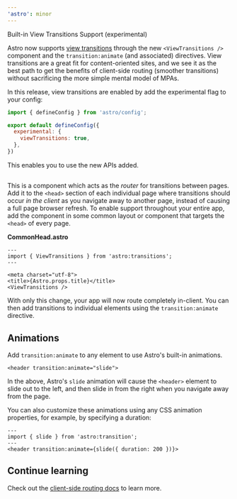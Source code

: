 ```yaml
---
'astro': minor
---
```


Built-in View Transitions Support (experimental)

Astro now supports [view transitions](https://developer.chrome.com/docs/web-platform/view-transitions/) through the new `<ViewTransitions />` component and the `transition:animate` (and associated) directives. View transitions are a great fit for content-oriented sites, and we see it as the best path to get the benefits of client-side routing (smoother transitions) without sacrificing the more simple mental model of MPAs.

In this release, view transitions are enabled by add the experimental flag to your config:

```js
import { defineConfig } from 'astro/config';

export default defineConfig({
  experimental: {
    viewTransitions: true,
  },
})
```

This enables you to use the new APIs added.

## <ViewTransitions />

This is a component which acts as the *router* for transitions between pages. Add it to the `<head>` section of each individual page where transitions should occur *in the client* as you navigate away to another page, instead of causing a full page browser refresh. To enable support throughout your entire app, add the component in some common layout or component that targets the `<head>` of every page.

__CommonHead.astro__

```astro
---
import { ViewTransitions } from 'astro:transitions';
---

<meta charset="utf-8">
<title>{Astro.props.title}</title>
<ViewTransitions />
```

With only this change, your app will now route completely in-client. You can then add transitions to individual elements using the `transition:animate` directive.

## Animations

Add `transition:animate` to any element to use Astro's built-in animations.

```astro
<header transition:animate="slide">
```

In the above, Astro's `slide` animation will cause the `<header>` element to slide out to the left, and then slide in from the right when you navigate away from the page.

You can also customize these animations using any CSS animation properties, for example, by specifying a duration:

```astro
---
import { slide } from 'astro:transition';
---
<header transition:animate={slide({ duration: 200 })}>
```

## Continue learning

Check out the [client-side routing docs](https://docs.astro.build/en/guides/client-side-routing/) to learn more.
